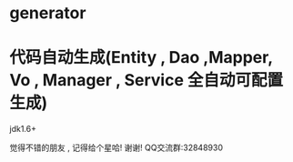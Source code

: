 # generator
# 代码自动生成(Entity , Dao ,Mapper, Vo , Manager , Service 全自动可配置生成)
jdk1.6+

觉得不错的朋友 , 记得给个星哈! 谢谢!
QQ交流群:32848930